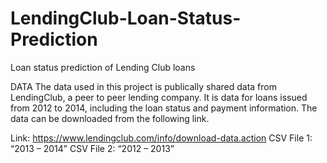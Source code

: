 # LendingClub-Loan-Status-Prediction
Loan status prediction of Lending Club loans

DATA
The data used in this project is publically shared data from LendingClub, a peer to peer lending company. It is data for loans issued from 2012 to 2014, including the loan status and payment information. The data can be downloaded from the following link.

Link: https://www.lendingclub.com/info/download-data.action
CSV File 1: “2013 – 2014”
CSV File 2: “2012 – 2013”
